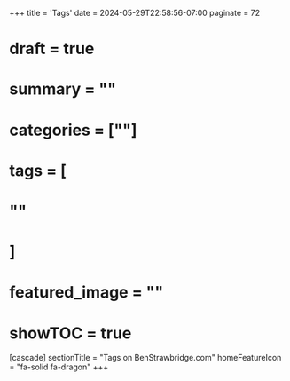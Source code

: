 +++
title = 'Tags'
date = 2024-05-29T22:58:56-07:00
paginate = 72
# draft = true
# summary = ""
# categories = [""]
# tags = [
#   ""
#   ]
# featured_image = ""
# showTOC = true

[cascade]
  sectionTitle = "Tags on BenStrawbridge.com"
  homeFeatureIcon = "fa-solid fa-dragon"
+++